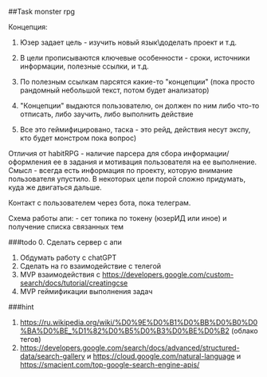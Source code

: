 ##Task monster rpg

Концепция:

1. Юзер задает цель - изучить новый язык\доделать проект и т.д.

2. В цели прописываются ключевые особенности - сроки, источники информации, полезные ссылки, и т.д.

3. По полезным ссылкам парсятся какие-то "концепции" (пока просто рандомный небольшой текст, потом будет анализатор)

4. "Концепции" выдаются пользователю, он должен по ним либо что-то отписать, либо заучить, либо выполнить действие

5. Все это геймифицировано, таска - это рейд, действия несут экспу, кто будет монстром пока вопрос)

Отличия от habitRPG - наличие парсера для сбора информации/оформления ее в задания и мотивация пользователя на ее выполнение.
Смысл - всегда есть информация по проекту, которую внимание пользователя упустило. В некоторых цели порой сложно придумать, куда же двигаться дальше.

Контакт с пользователем через бота, пока телеграм.

Схема работы апи: - сет топика по токену (юзерИД или иное) и получение списка связанных тем

###todo
0. Сделать сервер с апи
1. Обдумать работу с chatGPT
2. Сделать на го взаимодействие с телегой
3. MVP взаимодействия с https://developers.google.com/custom-search/docs/tutorial/creatingcse
4. MVP геймификации выполнения задач

###hint
1. https://ru.wikipedia.org/wiki/%D0%9E%D0%B1%D0%BB%D0%B0%D0%BA%D0%BE_%D1%82%D0%B5%D0%B3%D0%BE%D0%B2 (облако тегов)
2. https://developers.google.com/search/docs/advanced/structured-data/search-gallery и https://cloud.google.com/natural-language и https://smacient.com/top-google-search-engine-apis/
